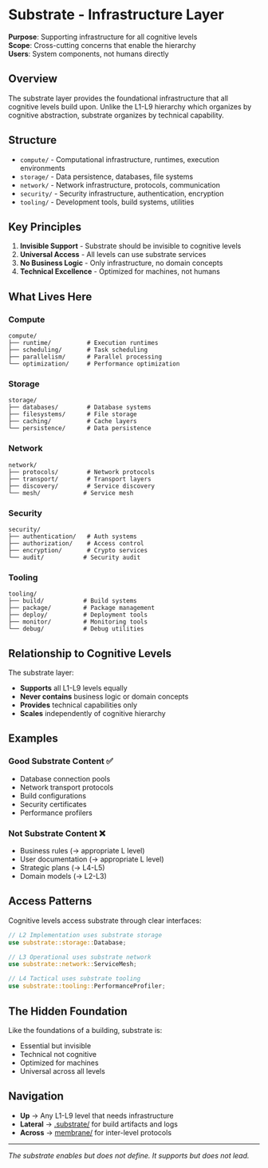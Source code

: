 # Substrate - Infrastructure Layer

**Purpose**: Supporting infrastructure for all cognitive levels  
**Scope**: Cross-cutting concerns that enable the hierarchy  
**Users**: System components, not humans directly

## Overview

The substrate layer provides the foundational infrastructure that all cognitive levels build upon. Unlike the L1-L9 hierarchy which organizes by cognitive abstraction, substrate organizes by technical capability.

## Structure

- `compute/` - Computational infrastructure, runtimes, execution environments
- `storage/` - Data persistence, databases, file systems  
- `network/` - Network infrastructure, protocols, communication
- `security/` - Security infrastructure, authentication, encryption
- `tooling/` - Development tools, build systems, utilities

## Key Principles

1. **Invisible Support** - Substrate should be invisible to cognitive levels
2. **Universal Access** - All levels can use substrate services
3. **No Business Logic** - Only infrastructure, no domain concepts
4. **Technical Excellence** - Optimized for machines, not humans

## What Lives Here

### Compute
```
compute/
├── runtime/          # Execution runtimes
├── scheduling/       # Task scheduling
├── parallelism/      # Parallel processing
└── optimization/     # Performance optimization
```

### Storage  
```
storage/
├── databases/        # Database systems
├── filesystems/      # File storage
├── caching/          # Cache layers
└── persistence/      # Data persistence
```

### Network
```
network/
├── protocols/        # Network protocols
├── transport/        # Transport layers
├── discovery/        # Service discovery
└── mesh/            # Service mesh
```

### Security
```
security/
├── authentication/   # Auth systems
├── authorization/    # Access control
├── encryption/       # Crypto services
└── audit/           # Security audit
```

### Tooling
```
tooling/
├── build/           # Build systems
├── package/         # Package management
├── deploy/          # Deployment tools
├── monitor/         # Monitoring tools
└── debug/           # Debug utilities
```

## Relationship to Cognitive Levels

The substrate layer:
- **Supports** all L1-L9 levels equally
- **Never contains** business logic or domain concepts
- **Provides** technical capabilities only
- **Scales** independently of cognitive hierarchy

## Examples

### Good Substrate Content ✅
- Database connection pools
- Network transport protocols
- Build configurations
- Security certificates
- Performance profilers

### Not Substrate Content ❌
- Business rules (→ appropriate L level)
- User documentation (→ appropriate L level)
- Strategic plans (→ L4-L5)
- Domain models (→ L2-L3)

## Access Patterns

Cognitive levels access substrate through clear interfaces:

```rust
// L2 Implementation uses substrate storage
use substrate::storage::Database;

// L3 Operational uses substrate network  
use substrate::network::ServiceMesh;

// L4 Tactical uses substrate tooling
use substrate::tooling::PerformanceProfiler;
```

## The Hidden Foundation

Like the foundations of a building, substrate is:
- Essential but invisible
- Technical not cognitive
- Optimized for machines
- Universal across all levels

## Navigation

- **Up** → Any L1-L9 level that needs infrastructure
- **Lateral** → [.substrate/](.substrate/) for build artifacts and logs
- **Across** → [membrane/](../membrane/) for inter-level protocols

---

*The substrate enables but does not define. It supports but does not lead.*